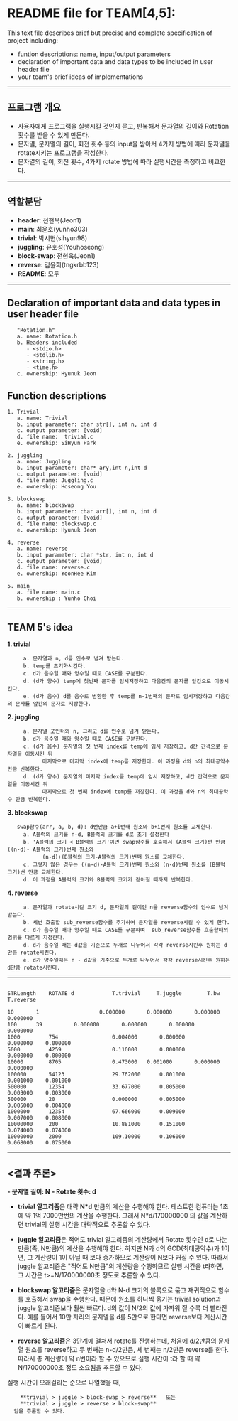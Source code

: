 ﻿# README file for TEAM[4,5]:

This text file describes brief but precise and complete specification of project including:
- funtion descriptions: name, input/output parameters
- declaration of important data and data types to be included in user header file
- your team's brief ideas of implementations

****
## 프로그램 개요
 - 사용자에게 프로그램을 실행시킬 것인지 묻고, 반복해서 문자열의 길이와 Rotation 횟수를 받을 수 있게 만든다.
 - 문자열, 문자열의 길이, 회전 횟수 등의 input을 받아서 4가지 방법에 따라 문자열을 rotate시키는 프로그램을 작성한다.
 - 문자열의 길이, 회전 횟수, 4가지 rotate 방법에 따라 실행시간을 측정하고 비교한다.
****

## 역할분담

- **header**: 전현욱(Jeon1)
- **main**: 최윤호(yunho303)
- **trivial**: 박시현(sihyun98)
- **juggling**: 유호성(Youhoseong)
- **block-swap**: 전현욱(Jeon1)
- **reverse**: 김윤희(tngkrbb123)
- **README**: 모두
****

## Declaration of important data and data types in user header file
 ```
	"Rotation.h"
	a. name: Rotation.h 
	b. Headers included
   	   - <stdio.h>
   	   - <stdlib.h>
  	   - <string.h>
	   - <time.h>
    c. ownership: Hyunuk Jeon
 ```

## Function descriptions
 ```
1. Trivial 
	a. name: Trivial
	b. input parameter: char str[], int n, int d
	c. output parameter: [void]
	d. file name:  trivial.c
	e. ownership: SiHyun Park

2. juggling
	a. name: Juggling
	b. input parameter: char* ary,int n,int d
	c. output parameter: [void]
	d. file name: Juggling.c
	e. ownership: Hoseong You

3. blockswap
	a. name: blockswap
	b. input parameter: char arr[], int n, int d
	c. output parameter: [void]
	d. file name: blockswap.c 
	e. ownership: Hyunuk Jeon

4. reverse 
	a. name: reverse
	b. input parameter: char *str, int n, int d 
	c. output parameter: [void]
	d. file name: reverse.c
	e. ownership: YoonHee Kim

5. main
  	a. file name: main.c
	b. ownership : Yunho Choi 
```
****

## TEAM 5's idea

**1. trivial**
 ```
	  a. 문자열과 n, d를 인수로 넘겨 받는다.
	  b. temp를 초기화시킨다.
	  c. d가 음수일 때와 양수일 때로 CASE를 구분한다.
	  d. (d가 양수) temp에 첫번째 문자를 임시저장하고 다음칸의 문자를 앞칸으로 이동시킨다.
	  e. (d가 음수) d를 음수로 변환한 후 temp를 n-1번째의 문자로 임시저장하고 다음칸의 문자를 앞칸의 문자로 저장한다.
 ```
**2. juggling**
 ```
	  a. 문자열 포인터와 n, 그리고 d를 인수로 넘겨 받는다.
	  b. d가 음수일 때와 양수일 때로 CASE를 구분한다.
	  c. (d가 음수) 문자열의 첫 번째 index를 temp에 임시 저장하고, d칸 간격으로 문자열을 이동시킨 뒤 
	        마지막으로 마지막 index에 temp를 저장한다. 이 과정을 d와 n의 최대공약수 만큼 반복한다. 
	  d. (d가 양수) 문자열의 마지막 index를 temp에 임시 저장하고, d칸 간격으로 문자열을 이동시킨 뒤
	        마지막으로 첫 번째 index에 temp를 저장한다. 이 과정을 d와 n의 최대공약수 만큼 반복한다. 
 ```
**3. blockswap**
 ```
	swap함수(arr, a, b, d): d번만큼 a+i번째 원소와 b+i번째 원소를 교체한다.
	  a. A블럭의 크기를 n-d, B블럭의 크기를 d로 초기 설정한다
	  b. 'A블럭의 크기 < B블럭의 크기'이면 swap함수를 호출해서 (A블럭 크기)번 만큼 ((n-d)- A블럭의 크기)번째 원소와 
            (n-d)+(B블럭의 크기-A블럭의 크기)번째 원소를 교체한다. 
	  c. 그렇지 않은 경우는 ((n-d)-A블럭 크기)번째 원소와 (n-d)번째 원소를 (B블럭 크기)번 만큼 교체한다. 
	  d. 이 과정을 A블럭의 크기와 B블럭의 크기가 같아질 때까지 반복한다.
 ```
**4. reverse**
 ```
	  a. 문자열과 rotate시킬 크기 d, 문자열의 길이인 n을 reverse함수의 인수로 넘겨 받는다.
	  b. 세번 호출할 sub_reverse함수를 추가하여 문자열을 reverse시킬 수 있게 한다. 
	  c. d가 음수일 때아 양수일 때로 CASE를 구분하여  sub_reverse함수를 호출할때의 범위를 다르게 지정한다.
	  d. d가 음수일 때는 d값을 기준으로 두개로 나누어서 각각 reverse시킨후 원하는 d만큼 rotate시킨다.
	  e. d가 양수일때는 n - d값을 기준으로 두개로 나누어서 각각 reverse시킨후 원하는 d만큼 rotate시킨다.
```
****
## <TestCase>
```
STRLength    ROTATE d            T.trivial     T.juggle        T.bw        T.reverse 

10	     1                   0.000000       0.000000       0.000000    0.000000
100	     39			 0.000000       0.000000       0.000000    0.000000
1000	     754                 0.004000       0.000000       0.000000    0.000000
5000   	     4259                0.116000       0.000000       0.000000    0.000000
10000        8705                0.473000	0.001000       0.000000    0.000000
100000 	     54123               29.762000      0.001000       0.001000    0.001000
500000       12354               33.677000      0.005000       0.003000    0.003000
500000       20                  0.000000       0.005000       0.005000    0.004000
1000000      12354               67.666000      0.009000       0.007000    0.008000
10000000     200                 10.881000      0.151000       0.074000    0.074000
10000000     2000                109.10000      0.106000       0.068000    0.075000
 ```
****

## <결과 추론>

**- 문자열 길이: N**
**- Rotate 횟수: d**

- **trivial 알고리즘**은 대략 **N*d** 만큼의 계산을 수행해야 한다. 테스트한 컴퓨터는 1초에 약 1억 7000만번의 계산을 수행한다.
  그래서 N*d/170000000 의 값을 계산하면 trivial의 실행 시간을 대략적으로 추론할 수 있다.

- **juggle 알고리즘**은 적어도 trivial 알고리즘의 계산량에서 Rotate 횟수인 d로 나눈 만큼(즉, N만큼)의 계산을 수행해야 한다.
하지만 N과 d의 GCD(최대공약수)가 1이면, 그 계산량이 1이 아닐 때 보다 증가하므로 계산량이 N보다 커질 수 있다.
따라서 juggle 알고리즘은 "적어도 N만큼"의 계산량을 수행하므로 실행 시간을 t라하면, 그 시간은 t>=N/170000000초 정도로 추론할 수 있다.

- **blockswap 알고리즘**은 문자열을 d와 N-d 크기의 블록으로 묶고 재귀적으로 함수를 호출해서 swap을 수행한다.
때문에 원소를 하나씩 옮기는 trivial solution과 juggle 알고리즘보다 훨씬 빠르다.
d의 값이 N/2의 값에 가까워 질 수록 더 빨라진다. 예를 들어서 10만 자리의 문자열을 d를 5만으로 한다면 reverse보다 계산시간이 빠르게 된다.
  
- **reverse 알고리즘**은 3단계에 걸쳐서 rotate를 진행하는데, 처음에 d/2만큼의 문자열 원소를 reverse하고 두 번째는 n-d/2만큼, 세 번째는 n/2만큼 reverse를 한다.
따라서 총 계산량이 약 n번이라 할 수 있으므로 실행 시간이 t라 할 때 약 N/170000000초 정도 소요됨을 추론할 수 있다.


실행 시간이 오래걸리는 순으로 나열했을 때,
 ```
  	 **trivial > juggle > block-swap > reverse**   또는
	 **trivial > juggle > reverse > block-swap** 
   임을 추론할 수 있다. 
  ```

















		
